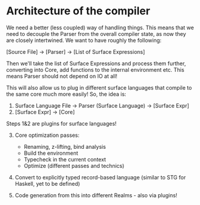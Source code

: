 # Architecture of the compiler

We need a better (less coupled) way of handling things. This means that we need to decouple the Parser from the overall compiler state, as now they are closely intertwined. We want to have roughly the following:

[Source File] -> [Parser] -> [List of Surface Expressions]

Then we'll take the list of Surface Expressions and process them further, converting into Core, add functions to the internal environment etc. This means Parser should not depend on IO at all!

This will also allow us to plug in different surface languages that compile to the same core much more easily! So, the idea is:

1) Surface Language File -> Parser (Surface Language) -> [Surface Expr]
2) [Surface Expr] -> [Core]

Steps 1&2 are plugins for surface languages!

3) Core optimization passes:
    - Renaming, z-lifting, bind analysis
    - Build the environment
    - Typecheck in the current context
    - Optimize (different passes and technics)

4) Convert to explicitly typed record-based language (similar to STG for Haskell, yet to be defined)

5) Code generation from this into different Realms - also via plugins!